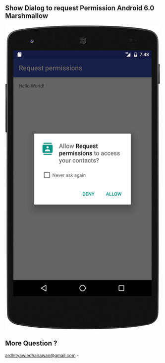 Show Dialog to request Permission Android 6.0 Marshmallow
--------------
<img src="screenshot.png" width="500"/>



More Question ?
--------------
ardhityawiedhairawan@gmail.com  -
